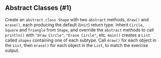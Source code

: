 ## Abstract Classes (#1)

Create an `abstract class Shape` with two `abstract` methods, `draw()` and
`erase()`, each producing the default (`Unit`) return type. Inherit `Circle`,
`Square` and `Triangle` from `Shape`, and override the `abstract` methods to
call `println()` with `"Draw Circle"`, `"Erase Circle"`, etc. `main()` creates a
`List` called `shapes` containing one of each subtype. Call `draw()` for each
object in the `List`, then `erase()` for each object in the `List`, to match the
exercise output.
